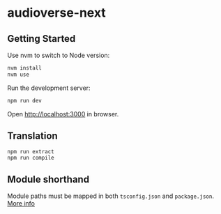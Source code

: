 # audioverse-next

## Getting Started

Use nvm to switch to Node version:

```bash
nvm install
nvm use
```

Run the development server:

```bash
npm run dev
```

Open [http://localhost:3000](http://localhost:3000) in browser.

## Translation

```
npm run extract
npm run compile
```

## Module shorthand

Module paths must be mapped in both `tsconfig.json` and `package.json`.
[More info](https://github.com/kulshekhar/ts-jest/issues/414#issuecomment-369876280)
